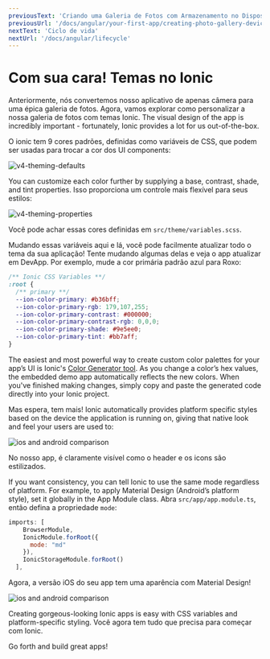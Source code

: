 ```yaml
---
previousText: 'Criando uma Galeria de Fotos com Armazenamento no Dispositivo'
previousUrl: '/docs/angular/your-first-app/creating-photo-gallery-device-storage'
nextText: 'Ciclo de vida'
nextUrl: '/docs/angular/lifecycle'
---
```


# Com sua cara! Temas no Ionic

Anteriormente, nós convertemos nosso aplicativo de apenas câmera para uma épica galeria de fotos. Agora, vamos explorar como personalizar a nossa galeria de fotos com temas Ionic. The visual design of the app is incredibly important - fortunately, Ionic provides a lot for us out-of-the-box.

O ionic tem 9 cores padrões, definidas como variáveis de CSS, que podem ser usadas para trocar a cor dos UI components:

![v4-theming-defaults](/docs/assets/img/guides/first-app-v4/theming-defaults.png)

You can customize each color further by supplying a base, contrast, shade, and tint properties. Isso proporciona um controle mais flexível para seus estilos:

![v4-theming-properties](/docs/assets/img/guides/first-app-v4/theming-properties.png)

Você pode achar essas cores definidas em `src/theme/variables.scss`.

Mudando essas variáveis aqui e lá, você pode facilmente atualizar todo o tema da sua aplicação! Tente mudando algumas delas e veja o app atualizar em DevApp. Por exemplo, mude a cor primária padrão azul para Roxo:

```css
/** Ionic CSS Variables **/
:root {
  /** primary **/
  --ion-color-primary: #b36bff;
  --ion-color-primary-rgb: 179,107,255;
  --ion-color-primary-contrast: #000000;
  --ion-color-primary-contrast-rgb: 0,0,0;
  --ion-color-primary-shade: #9e5ee0;
  --ion-color-primary-tint: #bb7aff;
}
```

The easiest and most powerful way to create custom color palettes for your app’s UI is Ionic's [Color Generator tool](/docs/theming/color-generator). As you change a color’s hex values, the embedded demo app automatically reflects the new colors. When you've finished making changes, simply copy and paste the generated code directly into your Ionic project.

Mas espera, tem mais! Ionic automatically provides platform specific styles based on the device the application is running on, giving that native look and feel your users are used to:

![ios and android comparison](/docs/assets/img/guides/first-app-v3/ion-lab-comparison.png)

No nosso app, é claramente visível como o header e os icons são estilizados.

If you want consistency, you can tell Ionic to use the same mode regardless of platform. For example, to apply Material Design (Android’s platform style), set it globally in the App Module class. Abra `src/app/app.module.ts`, então defina a propriedade `mode`:

```Javascript
imports: [
    BrowserModule,
    IonicModule.forRoot({
      mode: "md"
    }),
    IonicStorageModule.forRoot()
  ],
```

Agora, a versão iOS do seu app tem uma aparência com Material Design!

![ios and android comparison](/docs/assets/img/guides/first-app-v3/ion-lab-md-styling.png)

Creating gorgeous-looking Ionic apps is easy with CSS variables and platform-specific styling. Você agora tem tudo que precisa para começar com Ionic.

Go forth and build great apps!